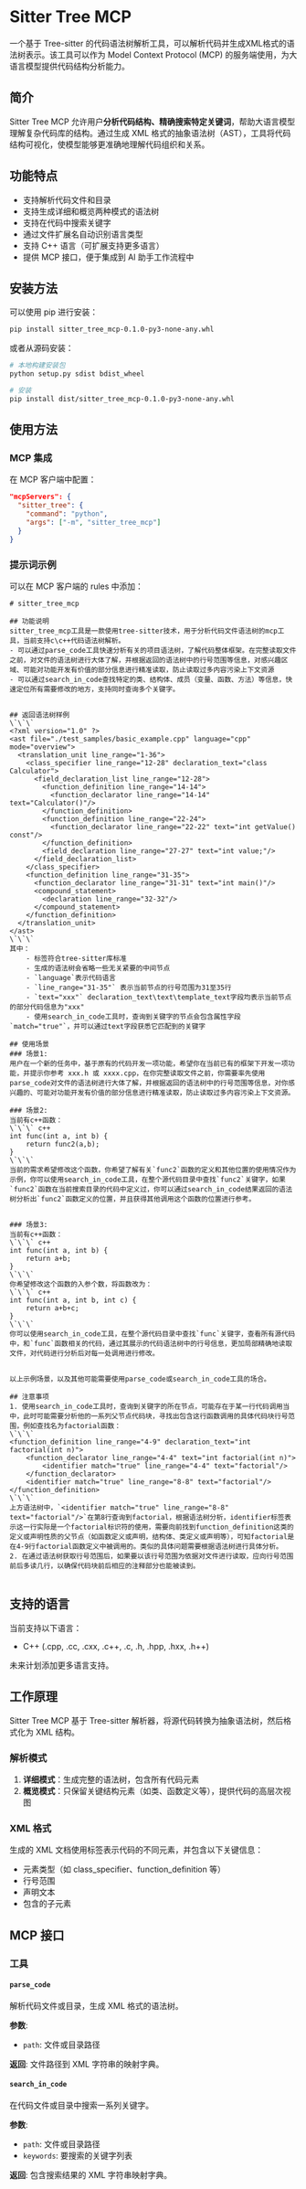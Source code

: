 # Sitter Tree MCP

一个基于 Tree-sitter 的代码语法树解析工具，可以解析代码并生成XML格式的语法树表示。该工具可以作为 Model Context Protocol (MCP) 的服务端使用，为大语言模型提供代码结构分析能力。

## 简介

Sitter Tree MCP 允许用户**分析代码结构、精确搜索特定关键词**，帮助大语言模型理解复杂代码库的结构。通过生成 XML 格式的抽象语法树（AST），工具将代码结构可视化，使模型能够更准确地理解代码组织和关系。

## 功能特点

- 支持解析代码文件和目录
- 支持生成详细和概览两种模式的语法树
- 支持在代码中搜索关键字
- 通过文件扩展名自动识别语言类型
- 支持 C++ 语言（可扩展支持更多语言）
- 提供 MCP 接口，便于集成到 AI 助手工作流程中

## 安装方法

可以使用 pip 进行安装：

```bash
pip install sitter_tree_mcp-0.1.0-py3-none-any.whl
```

或者从源码安装：

```bash
# 本地构建安装包
python setup.py sdist bdist_wheel

# 安装
pip install dist/sitter_tree_mcp-0.1.0-py3-none-any.whl
```

## 使用方法

### MCP 集成

在 MCP 客户端中配置：

```json
"mcpServers": {
  "sitter_tree": {
    "command": "python",
    "args": ["-m", "sitter_tree_mcp"]
  }
}
```

### 提示词示例

可以在 MCP 客户端的 rules 中添加：

``` 
# sitter_tree_mcp

## 功能说明
sitter_tree_mcp工具是一款使用tree-sitter技术，用于分析代码文件语法树的mcp工具，当前支持c\c++代码语法树解析。
- 可以通过parse_code工具快速分析有关的项目语法树，了解代码整体框架。在完整读取文件之前，对文件的语法树进行大体了解，并根据返回的语法树中的行号范围等信息，对感兴趣区域、可能对功能开发有价值的部分信息进行精准读取，防止读取过多内容污染上下文资源
- 可以通过search_in_code查找特定的类、结构体、成员（变量、函数、方法）等信息，快速定位所有需要修改的地方，支持同时查询多个关键字。


## 返回语法树样例
\`\`\`
<?xml version="1.0" ?>
<ast file="./test_samples/basic_example.cpp" language="cpp" mode="overview">
  <translation_unit line_range="1-36">
    <class_specifier line_range="12-28" declaration_text="class Calculator">
      <field_declaration_list line_range="12-28">
        <function_definition line_range="14-14">
          <function_declarator line_range="14-14" text="Calculator()"/>
        </function_definition>
        <function_definition line_range="22-24">
          <function_declarator line_range="22-22" text="int getValue() const"/>
        </function_definition>
        <field_declaration line_range="27-27" text="int value;"/>
      </field_declaration_list>
    </class_specifier>
    <function_definition line_range="31-35">
      <function_declarator line_range="31-31" text="int main()"/>
      <compound_statement>
        <declaration line_range="32-32"/>
      </compound_statement>
    </function_definition>
  </translation_unit>
</ast>
\`\`\`
其中：
    - 标签符合tree-sitter库标准
    - 生成的语法树会省略一些无关紧要的中间节点
    - `language`表示代码语言
    - `line_range="31-35"` 表示当前节点的行号范围为31至35行
    - `text="xxx"` declaration_text\text\template_text字段均表示当前节点的部分代码信息为"xxx"
    - 使用search_in_code工具时，查询到关键字的节点会包含属性字段`match="true"`，并可以通过text字段获悉它匹配到的关键字

## 使用场景
### 场景1:
用户在一个新的任务中，基于原有的代码开发一项功能，希望你在当前已有的框架下开发一项功能，并提示你参考 xxx.h 或 xxxx.cpp，在你完整读取文件之前，你需要率先使用parse_code对文件的语法树进行大体了解，并根据返回的语法树中的行号范围等信息，对你感兴趣的、可能对功能开发有价值的部分信息进行精准读取，防止读取过多内容污染上下文资源。

### 场景2:
当前有c++函数：
\`\`\` c++
int func(int a, int b) {
    return func2(a,b);
}
\`\`\`
当前的需求希望修改这个函数，你希望了解有关`func2`函数的定义和其他位置的使用情况作为示例，你可以使用search_in_code工具，在整个源代码目录中查找`func2`关键字，如果`func2`函数在当前搜索目录的代码中定义过，你可以通过search_in_code结果返回的语法树分析出`func2`函数定义的位置，并且获得其他调用这个函数的位置进行参考。


### 场景3:
当前有c++函数：
\`\`\` c++
int func(int a, int b) {
    return a+b;
}
\`\`\`
你希望修改这个函数的入参个数，将函数改为：
\`\`\` c++
int func(int a, int b, int c) {
    return a+b+c;
}
\`\`\`
你可以使用search_in_code工具，在整个源代码目录中查找`func`关键字，查看所有源代码中，和`func`函数相关的代码，通过其展示的代码语法树中的行号信息，更加局部精确地读取文件，对代码进行分析后对每一处调用进行修改。


以上示例场景，以及其他可能需要使用parse_code或search_in_code工具的场合。

## 注意事项
1. 使用search_in_code工具时，查询到关键字的所在节点，可能存在于某一行代码调用当中，此时可能需要分析他的一系列父节点代码块，寻找出包含这行函数调用的具体代码块行号范围，例如查找名为factorial函数：
\`\`\`
<function_definition line_range="4-9" declaration_text="int factorial(int n)">
    <function_declarator line_range="4-4" text="int factorial(int n)">
        <identifier match="true" line_range="4-4" text="factorial"/>
    </function_declarator>
    <identifier match="true" line_range="8-8" text="factorial"/>
</function_definition>
\`\`\`
上方语法树中，`<identifier match="true" line_range="8-8" text="factorial"/>`在第8行查询到factorial，根据语法树分析，identifier标签表示这一行实际是一个factorial标识符的使用，需要向前找到function_definition这类的定义或声明性质的父节点（如函数定义或声明，结构体、类定义或声明等），可知factorial是在4-9行factorial函数定义中被调用的。类似的具体问题需要根据语法树进行具体分析。
2. 在通过语法树获取行号范围后，如果要以该行号范围为依据对文件进行读取，应向行号范围前后多读几行，以确保代码块前后相应的注释部分也能被读到。


```

## 支持的语言

当前支持以下语言：

- C++ (.cpp, .cc, .cxx, .c++, .c, .h, .hpp, .hxx, .h++)

未来计划添加更多语言支持。

## 工作原理

Sitter Tree MCP 基于 Tree-sitter 解析器，将源代码转换为抽象语法树，然后格式化为 XML 结构。

### 解析模式

1. **详细模式**：生成完整的语法树，包含所有代码元素
2. **概览模式**：只保留关键结构元素（如类、函数定义等），提供代码的高层次视图

### XML 格式

生成的 XML 文档使用标签表示代码的不同元素，并包含以下关键信息：

- 元素类型（如 class_specifier、function_definition 等）
- 行号范围
- 声明文本
- 包含的子元素

## MCP 接口

### 工具

#### `parse_code`

解析代码文件或目录，生成 XML 格式的语法树。

**参数**:
- `path`: 文件或目录路径

**返回**:
文件路径到 XML 字符串的映射字典。

#### `search_in_code`

在代码文件或目录中搜索一系列关键字。

**参数**:
- `path`: 文件或目录路径
- `keywords`: 要搜索的关键字列表

**返回**:
包含搜索结果的 XML 字符串映射字典。

